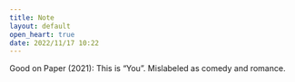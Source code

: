 ```yaml
---
title: Note
layout: default
open_heart: true
date: 2022/11/17 10:22
---
```


Good on Paper (2021): This is “You”. Mislabeled as comedy and romance.
